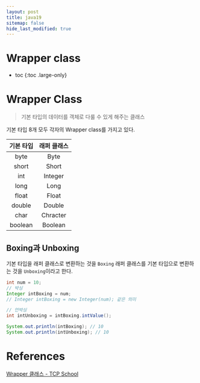 ```yaml
---
layout: post
title: java19
sitemap: false
hide_last_modified: true
---
```

# Wrapper class

* toc
{:toc .large-only}

# Wrapper Class

> 기본 타입의 데이터를 객체로 다룰 수 있게 해주는 클래스

기본 타입 8개 모두 각자의 Wrapper class를 가지고 있다.

|기본 타입|래퍼 클래스|
|:--:|:--:|
|byte|Byte|
|short|Short|
|int|Integer|
|long|Long|
|float|Float|
|double|Double|
|char|Chracter|
|boolean|Boolean|


## Boxing과 Unboxing

기본 타입을 래퍼 클래스로 변환하는 것을 `Boxing`
래퍼 클래스를 기본 타입으로 변환하는 것을 `Unboxing`이라고 한다.

```java
int num = 10;
// 박싱
Integer intBoxing = num;
// Integer intBoxing = new Integer(num); 같은 의미

// 언박싱
int intUnboxing = intBoxing.intValue(); 

System.out.println(intBoxing); // 10
System.out.println(intUnboxing); // 10
```

# References

[Wrapper 클래스 - TCP School](https://www.tcpschool.com/java/java_api_wrapper)